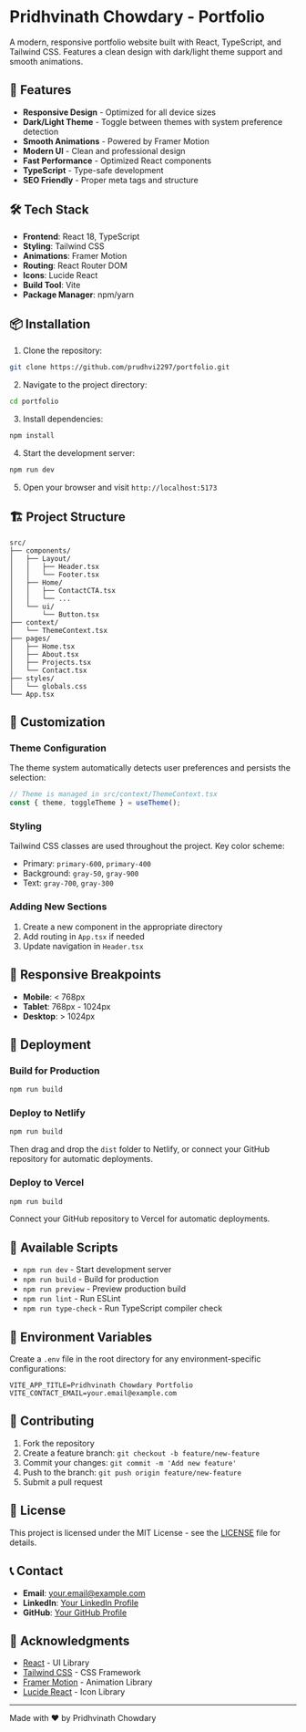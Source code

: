 # Pridhvinath Chowdary - Portfolio

A modern, responsive portfolio website built with React, TypeScript, and Tailwind CSS. Features a clean design with dark/light theme support and smooth animations.

## 🚀 Features

- **Responsive Design** - Optimized for all device sizes
- **Dark/Light Theme** - Toggle between themes with system preference detection
- **Smooth Animations** - Powered by Framer Motion
- **Modern UI** - Clean and professional design
- **Fast Performance** - Optimized React components
- **TypeScript** - Type-safe development
- **SEO Friendly** - Proper meta tags and structure

## 🛠️ Tech Stack

- **Frontend**: React 18, TypeScript
- **Styling**: Tailwind CSS
- **Animations**: Framer Motion
- **Routing**: React Router DOM
- **Icons**: Lucide React
- **Build Tool**: Vite
- **Package Manager**: npm/yarn

## 📦 Installation

1. Clone the repository:
```bash
git clone https://github.com/prudhvi2297/portfolio.git
```

2. Navigate to the project directory:
```bash
cd portfolio
```

3. Install dependencies:
```bash
npm install
```

4. Start the development server:
```bash
npm run dev
```

5. Open your browser and visit `http://localhost:5173`

## 🏗️ Project Structure

```
src/
├── components/
│   ├── Layout/
│   │   ├── Header.tsx
│   │   └── Footer.tsx
│   ├── Home/
│   │   ├── ContactCTA.tsx
│   │   └── ...
│   └── ui/
│       └── Button.tsx
├── context/
│   └── ThemeContext.tsx
├── pages/
│   ├── Home.tsx
│   ├── About.tsx
│   ├── Projects.tsx
│   └── Contact.tsx
├── styles/
│   └── globals.css
└── App.tsx
```

## 🎨 Customization

### Theme Configuration

The theme system automatically detects user preferences and persists the selection:

```typescript
// Theme is managed in src/context/ThemeContext.tsx
const { theme, toggleTheme } = useTheme();
```

### Styling

Tailwind CSS classes are used throughout the project. Key color scheme:
- Primary: `primary-600`, `primary-400`
- Background: `gray-50`, `gray-900`
- Text: `gray-700`, `gray-300`

### Adding New Sections

1. Create a new component in the appropriate directory
2. Add routing in `App.tsx` if needed
3. Update navigation in `Header.tsx`

## 📱 Responsive Breakpoints

- **Mobile**: < 768px
- **Tablet**: 768px - 1024px
- **Desktop**: > 1024px

## 🚀 Deployment

### Build for Production

```bash
npm run build
```

### Deploy to Netlify

```bash
npm run build
```

Then drag and drop the `dist` folder to Netlify, or connect your GitHub repository for automatic deployments.

### Deploy to Vercel

```bash
npm run build
```

Connect your GitHub repository to Vercel for automatic deployments.

## 📄 Available Scripts

- `npm run dev` - Start development server
- `npm run build` - Build for production
- `npm run preview` - Preview production build
- `npm run lint` - Run ESLint
- `npm run type-check` - Run TypeScript compiler check

## 🔧 Environment Variables

Create a `.env` file in the root directory for any environment-specific configurations:

```env
VITE_APP_TITLE=Pridhvinath Chowdary Portfolio
VITE_CONTACT_EMAIL=your.email@example.com
```

## 🤝 Contributing

1. Fork the repository
2. Create a feature branch: `git checkout -b feature/new-feature`
3. Commit your changes: `git commit -m 'Add new feature'`
4. Push to the branch: `git push origin feature/new-feature`
5. Submit a pull request

## 📝 License

This project is licensed under the MIT License - see the [LICENSE](LICENSE) file for details.

## 📞 Contact

- **Email**: your.email@example.com
- **LinkedIn**: [Your LinkedIn Profile](https://linkedin.com/in/yourprofile)
- **GitHub**: [Your GitHub Profile](https://github.com/yourusername)

## 🙏 Acknowledgments

- [React](https://reactjs.org/) - UI Library
- [Tailwind CSS](https://tailwindcss.com/) - CSS Framework
- [Framer Motion](https://www.framer.com/motion/) - Animation Library
- [Lucide React](https://lucide.dev/) - Icon Library

---

Made with ❤️ by Pridhvinath Chowdary
